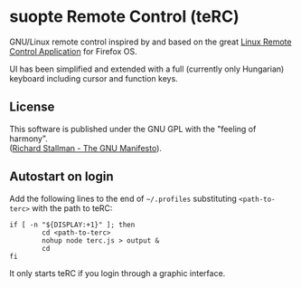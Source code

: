 suopte Remote Control (teRC)
============================

GNU/Linux remote control inspired by and based on the great [Linux Remote Control Application](https://github.com/Agneli/linux-remote-control) for Firefox OS.

UI has been simplified and extended with a full (currently only Hungarian) keyboard including cursor and function keys.

License
-------

This software is published under the GNU GPL with the "feeling of harmony".  
([Richard Stallman - The GNU Manifesto](https://www.gnu.org/gnu/manifesto.html#why-help)).

Autostart on login
------------------
Add the following lines to the end of `~/.profiles` substituting `<path-to-terc>` with the path to teRC:

	if [ -n "${DISPLAY:+1}" ]; then
			cd <path-to-terc>
			nohup node terc.js > output &
			cd
	fi

It only starts teRC if you login through a graphic interface.
